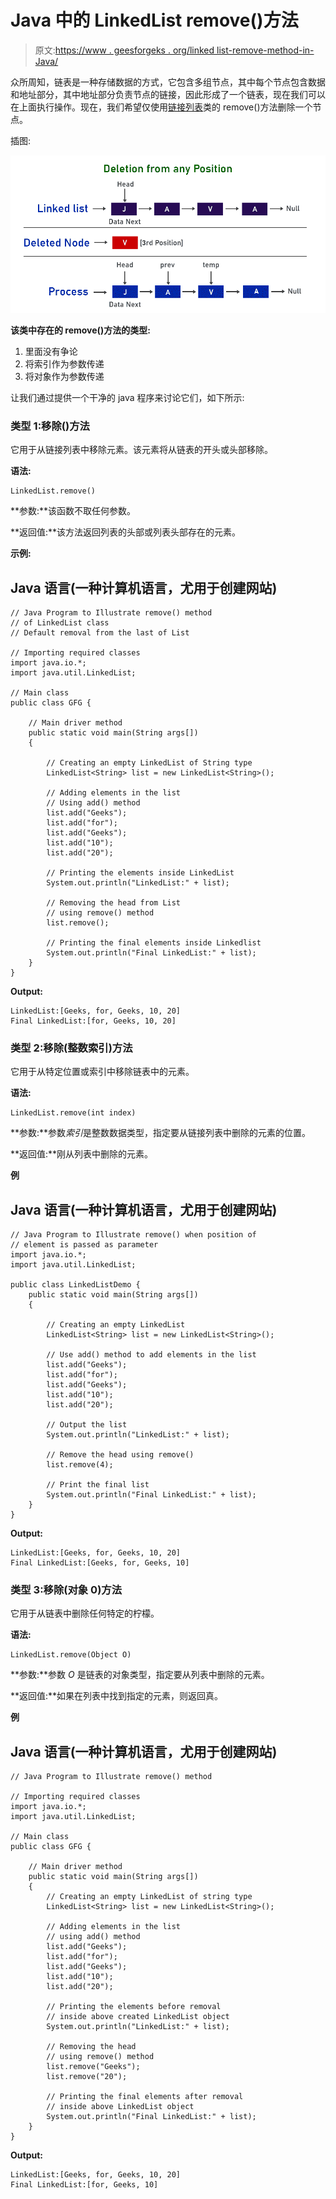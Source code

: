 # Java 中的 LinkedList remove()方法

> 原文:[https://www . geesforgeks . org/linked list-remove-method-in-Java/](https://www.geeksforgeeks.org/linkedlist-remove-method-in-java/)

众所周知，链表是一种存储数据的方式，它包含多组节点，其中每个节点包含数据和地址部分，其中地址部分负责节点的链接，因此形成了一个链表，现在我们可以在上面执行操作。现在，我们希望仅使用[链接列表](https://www.geeksforgeeks.org/linked-list-in-java/)类的 remove()方法删除一个节点。

插图:

![](img/286aaf4dc2c2a10bcd82d2a8e01fa28b.png)

**该类中存在的 remove()方法的类型:**

1.  里面没有争论
2.  将索引作为参数传递
3.  将对象作为参数传递

让我们通过提供一个干净的 java 程序来讨论它们，如下所示:

### 类型 1:移除()方法

它用于从链接列表中移除元素。该元素将从链表的开头或头部移除。

**语法:**

```
LinkedList.remove()
```

**参数:**该函数不取任何参数。

**返回值:**该方法返回列表的头部或列表头部存在的元素。

**示例:**

## Java 语言(一种计算机语言，尤用于创建网站)

```
// Java Program to Illustrate remove() method
// of LinkedList class
// Default removal from the last of List

// Importing required classes
import java.io.*;
import java.util.LinkedList;

// Main class
public class GFG {

    // Main driver method
    public static void main(String args[])
    {

        // Creating an empty LinkedList of String type
        LinkedList<String> list = new LinkedList<String>();

        // Adding elements in the list
        // Using add() method
        list.add("Geeks");
        list.add("for");
        list.add("Geeks");
        list.add("10");
        list.add("20");

        // Printing the elements inside LinkedList
        System.out.println("LinkedList:" + list);

        // Removing the head from List
        // using remove() method
        list.remove();

        // Printing the final elements inside Linkedlist
        System.out.println("Final LinkedList:" + list);
    }
}
```

**Output:** 

```
LinkedList:[Geeks, for, Geeks, 10, 20]
Final LinkedList:[for, Geeks, 10, 20]
```

### 类型 2:移除(整数索引)方法

它用于从特定位置或索引中移除链表中的元素。

**语法:**

```
LinkedList.remove(int index)
```

**参数:**参数*索引*是整数数据类型，指定要从链接列表中删除的元素的位置。

**返回值:**刚从列表中删除的元素。

**例**

## Java 语言(一种计算机语言，尤用于创建网站)

```
// Java Program to Illustrate remove() when position of
// element is passed as parameter
import java.io.*;
import java.util.LinkedList;

public class LinkedListDemo {
    public static void main(String args[])
    {

        // Creating an empty LinkedList
        LinkedList<String> list = new LinkedList<String>();

        // Use add() method to add elements in the list
        list.add("Geeks");
        list.add("for");
        list.add("Geeks");
        list.add("10");
        list.add("20");

        // Output the list
        System.out.println("LinkedList:" + list);

        // Remove the head using remove()
        list.remove(4);

        // Print the final list
        System.out.println("Final LinkedList:" + list);
    }
}
```

**Output:** 

```
LinkedList:[Geeks, for, Geeks, 10, 20]
Final LinkedList:[Geeks, for, Geeks, 10]
```

### 类型 3:移除(对象 0)方法

它用于从链表中删除任何特定的柠檬。

**语法:**

```
LinkedList.remove(Object O)
```

**参数:**参数 *O* 是链表的对象类型，指定要从列表中删除的元素。

**返回值:**如果在列表中找到指定的元素，则返回真。

**例**

## Java 语言(一种计算机语言，尤用于创建网站)

```
// Java Program to Illustrate remove() method

// Importing required classes
import java.io.*;
import java.util.LinkedList;

// Main class
public class GFG {

    // Main driver method
    public static void main(String args[])
    {
        // Creating an empty LinkedList of string type
        LinkedList<String> list = new LinkedList<String>();

        // Adding elements in the list
        // using add() method
        list.add("Geeks");
        list.add("for");
        list.add("Geeks");
        list.add("10");
        list.add("20");

        // Printing the elements before removal
        // inside above created LinkedList object
        System.out.println("LinkedList:" + list);

        // Removing the head
        // using remove() method
        list.remove("Geeks");
        list.remove("20");

        // Printing the final elements after removal
        // inside above LinkedList object
        System.out.println("Final LinkedList:" + list);
    }
}
```

**Output:** 

```
LinkedList:[Geeks, for, Geeks, 10, 20]
Final LinkedList:[for, Geeks, 10]
```